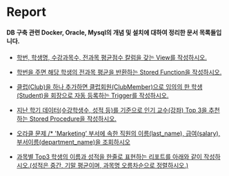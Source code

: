 # Report

#### DB 구축 관련 Docker, Oracle, Mysql의 개념 및 설치에 대하여 정리한 문서 목록들입니다.

  + [ 학번, 학생명, 수강과목수, 전과목 평균점수 칼럼을 갖는 View를 작성하시오.](https://github.com/Gouwon/Report/blob/master/181218_sql_test1.sql
) 
  
  + [학번을 주면 해당 학생의 전과목 평균을 반환하는 Stored Function을 작성하시오.](https://github.com/Gouwon/Report/blob/master/181218_sql_test2.sql) 
  
  + [클럽(Club)을 하나 추가하면 클럽회원(ClubMember)으로 임의의 한 학생(Student)을 회장으로 자동 등록하는 Trigger를 작성하시오.](https://github.com/Gouwon/Report/blob/master/181218_sql_test3.sql) 
  
  + [지난 학기 데이터(수강학생수, 성적 등)를 기준으로 인기 교수(강좌) Top 3을 추천하는 Stored Procedure을 작성하시오.](https://github.com/Gouwon/Report/blob/master/181218_sql_test4.sql) 
  
  + [오라클 문제 /* 'Marketing’ 부서에 속한 직원의 이름(last_name), 급여(salary), 부서이름(department_name)을 조회하시오](https://github.com/Gouwon/Report/blob/master/181218_sql_test5.sql) 
  
  + [과목별 Top3 학생의 이름과 성적을 한줄로 표현하는 리포트를 아래와 같이 작성하시오.(성적은 중간, 기말 평균이며, 과목명 오름차순으로 정렬하시오.)](https://github.com/Gouwon/Report/blob/master/181218_sql_test6.sql) 
